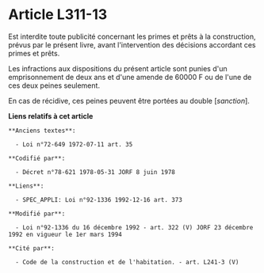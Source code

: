 # Article L311-13

Est interdite toute publicité concernant les primes et prêts à la construction, prévus par le présent livre, avant
l'intervention des décisions accordant ces primes et prêts.

Les infractions aux dispositions du présent article sont punies d'un emprisonnement de deux ans et d'une amende de 60000 F ou
de l'une de ces deux peines seulement.

En cas de récidive, ces peines peuvent être portées au double [*sanction*].

**Liens relatifs à cet article**

	**Anciens textes**:

	  - Loi n°72-649 1972-07-11 art. 35

	**Codifié par**:

	  - Décret n°78-621 1978-05-31 JORF 8 juin 1978

	**Liens**:

	  - SPEC_APPLI: Loi n°92-1336 1992-12-16 art. 373

	**Modifié par**:

	  - Loi n°92-1336 du 16 décembre 1992 - art. 322 (V) JORF 23 décembre 1992 en vigueur le 1er mars 1994

	**Cité par**:

	  - Code de la construction et de l'habitation. - art. L241-3 (V)
